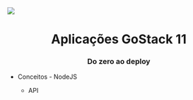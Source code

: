 <img src="https://raw.githubusercontent.com/nlmatt07/gostack11-atividades/master/header-notion.png">
<h1 align="center">Aplicações GoStack 11</h1>
<h3 align="center"> Do zero ao deploy</h3>
<ul>
    <li>Conceitos - NodeJS</li> <!-- Observe que a tag de fechamento </li> não é colocada aqui! -->
    <ul>
        <li>API</li>
        <ul>
        </ul>
